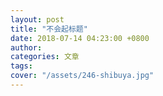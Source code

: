 ```yaml
---
layout: post
title: "不会起标题"
date: 2018-07-14 04:23:00 +0800
author:
categories: 文章
tags:
cover: "/assets/246-shibuya.jpg"
---
```

